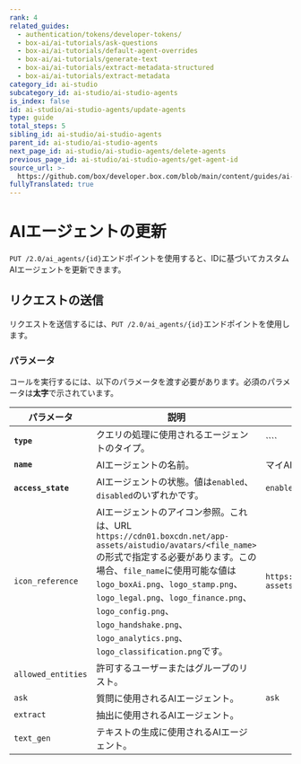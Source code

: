 ```yaml
---
rank: 4
related_guides:
  - authentication/tokens/developer-tokens/
  - box-ai/ai-tutorials/ask-questions
  - box-ai/ai-tutorials/default-agent-overrides
  - box-ai/ai-tutorials/generate-text
  - box-ai/ai-tutorials/extract-metadata-structured
  - box-ai/ai-tutorials/extract-metadata
category_id: ai-studio
subcategory_id: ai-studio/ai-studio-agents
is_index: false
id: ai-studio/ai-studio-agents/update-agents
type: guide
total_steps: 5
sibling_id: ai-studio/ai-studio-agents
parent_id: ai-studio/ai-studio-agents
next_page_id: ai-studio/ai-studio-agents/delete-agents
previous_page_id: ai-studio/ai-studio-agents/get-agent-id
source_url: >-
  https://github.com/box/developer.box.com/blob/main/content/guides/ai-studio/ai-studio-agents/update-agents.md
fullyTranslated: true
---
```

# AIエージェントの更新

`PUT /2.0/ai_agents/{id}`エンドポイントを使用すると、IDに基づいてカスタムAIエージェントを更新できます。

## リクエストの送信

リクエストを送信するには、`PUT /2.0/ai_agents/{id}`エンドポイントを使用します。

<Samples id="put_ai_agents_id">

</Samples>

### パラメータ

コールを実行するには、以下のパラメータを渡す必要があります。必須のパラメータは**太字**で示されています。

<!--alex ignore-->

| パラメータ              | 説明                                                                                                                                                                                                                                                                                               | 例                                                                         |
| ------------------ | ------------------------------------------------------------------------------------------------------------------------------------------------------------------------------------------------------------------------------------------------------------------------------------------------ | ------------------------------------------------------------------------- |
| **`type`**         | クエリの処理に使用されるエージェントのタイプ。                                                                                                                                                                                                                                                                          | \`\`\`\`                                                                  |
| **`name`**         | AIエージェントの名前。                                                                                                                                                                                                                                                                                     | マイAIエージェント                                                                |
| **`access_state`** | AIエージェントの状態。値は`enabled`、`disabled`のいずれかです。                                                                                                                                                                                                                                                       | `enabled`                                                                 |
| `icon_reference`   | AIエージェントのアイコン参照。これは、URL `https://cdn01.boxcdn.net/app-assets/aistudio/avatars/<file_name>`の形式で指定する必要があります。この場合、`file_name`に使用可能な値は`logo_boxAi.png`、`logo_stamp.png`、`logo_legal.png`、`logo_finance.png`、`logo_config.png`、`logo_handshake.png`、`logo_analytics.png`、`logo_classification.png`です。 | `https://cdn01.boxcdn.net/app-assets/aistudio/avatars/logo_analytics.svg` |
| `allowed_entities` | 許可するユーザーまたはグループのリスト。                                                                                                                                                                                                                                                                             |                                                                           |
| `ask`              | 質問に使用されるAIエージェント。                                                                                                                                                                                                                                                                                | `ask`                                                                     |
| `extract`          | 抽出に使用されるAIエージェント。                                                                                                                                                                                                                                                                                |                                                                           |
| `text_gen`         | テキストの生成に使用されるAIエージェント。                                                                                                                                                                                                                                                                           |                                                                           |

<!--alex ignore-->

